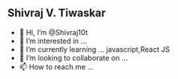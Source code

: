 ## Shivraj V. Tiwaskar
- 👋 Hi, I’m @Shivraj10t
- 👀 I’m interested in ...
- 🌱 I’m currently learning ... javascript,React JS
- 💞️ I’m looking to collaborate on ...
- 📫 How to reach me ...

<!---
Shivraj10t/Shivraj10t is a ✨ special ✨ repository because its `README.md` (this file) appears on your GitHub profile.
You can click the Preview link to take a look at your changes.
--->
